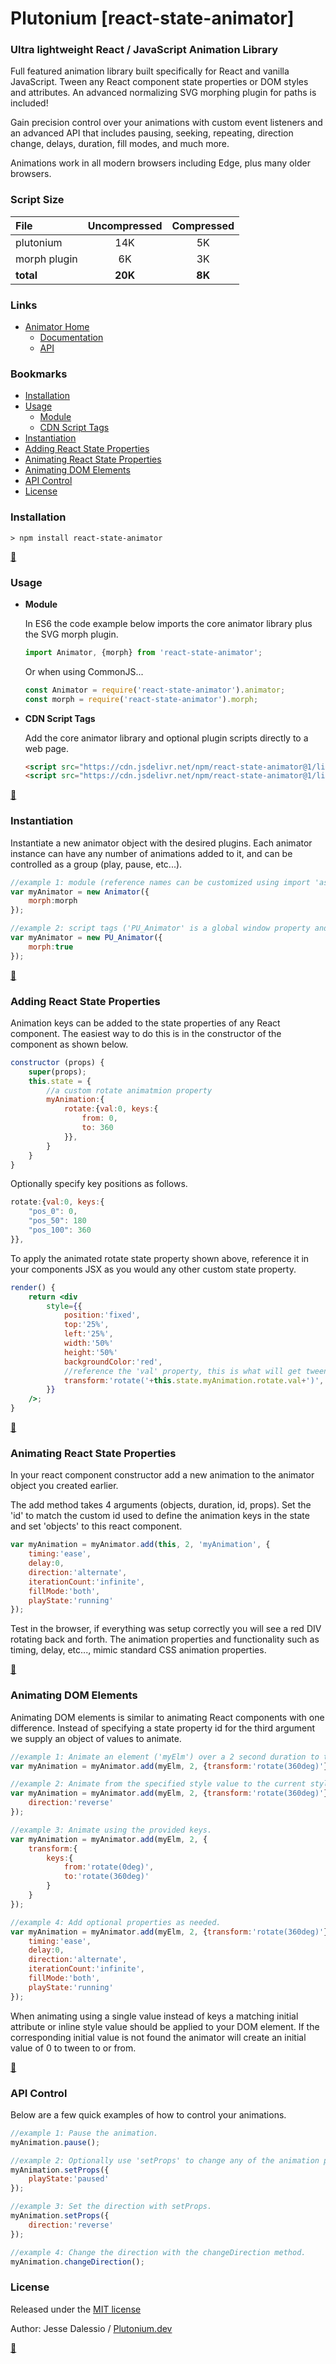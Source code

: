 # Plutonium [react-state-animator]
### Ultra lightweight React / JavaScript Animation Library
Full featured animation library built specifically for React and vanilla JavaScript. Tween any React component state properties or DOM styles and attributes. An advanced normalizing SVG morphing plugin for paths is included!

Gain precision control over your animations with custom event listeners and an advanced API that includes pausing, seeking, repeating, direction change, delays, duration, fill modes, and much more.

Animations work in all modern browsers including Edge, plus many older browsers.


### Script Size
File | Uncompressed | Compressed
:--- | :---: | :---:
plutonium | 14K | 5K
morph plugin | 6K | 3K
**total** | **20K** | **8K**


### Links

* [Animator Home](https://plutonium.dev/wp/?page_id=285)
   * [Documentation](https://plutonium.dev/wp/?page_id=548)
   * [API](https://plutonium.dev/wp/?page_id=554)


### Bookmarks
* [Installation](#Installation)
* [Usage](#Usage)
   * [Module](#Module)
   * [CDN Script Tags](#CDN-Script-Tags)
* [Instantiation](#Instantiation)
* [Adding React State Properties](#Adding-React-State-Properties)
* [Animating React State Properties](#Animating-React-State-Properties)
* [Animating DOM Elements](#Animating-DOM-Elements)
* [API Control](#API-Control)
* [License](#License)


### <a id="Installation"></a>Installation
```
> npm install react-state-animator
```

**[:arrow_up_small:](#bookmarks)**	

### <a id="Usage" style="color:yellow;"></a>Usage

* <a id="Module"></a>**Module**
   
   In ES6 the code example below imports the core animator library plus the SVG morph plugin.
   ```javascript
   import Animator, {morph} from 'react-state-animator';
   ```
   Or when using CommonJS...
   ```javascript
   const Animator = require('react-state-animator').animator;
   const morph = require('react-state-animator').morph;
   ```
   
* <a id="CDN-Script-Tags"></a>**CDN Script Tags**
   
   Add the core animator library and optional plugin scripts directly to a web page. 
   ```html
   <script src="https://cdn.jsdelivr.net/npm/react-state-animator@1/lib/min/animator.js"></script>
   <script src="https://cdn.jsdelivr.net/npm/react-state-animator@1/lib/min/morph.js"></script>
   ```

**[:arrow_up_small:](#bookmarks)**	
   
### <a id="Instantiation"></a>Instantiation
Instantiate a new animator object with the desired plugins. Each animator instance can have any number of animations added to it, and can be controlled as a group (play, pause, etc...).
```javascript
//example 1: module (reference names can be customized using import 'as')
var myAnimator = new Animator({
    morph:morph
});

//example 2: script tags ('PU_Animator' is a global window property and plugin names are predefined)
var myAnimator = new PU_Animator({
    morph:true
});
```

**[:arrow_up_small:](#bookmarks)**	

### <a id="Adding-React-State-Properties"></a>Adding React State Properties
Animation keys can be added to the state properties of any React component.  The easiest way to do this is in the constructor of the component as shown below.
```javascript
constructor (props) {
    super(props);
    this.state = {
        //a custom rotate animatmion property
        myAnimation:{
            rotate:{val:0, keys:{
                from: 0,
                to: 360
            }},
        }
    }
}
```
Optionally specify key positions as follows.
```javascript
rotate:{val:0, keys:{
    "pos_0": 0,
    "pos_50": 180
    "pos_100": 360
}},
```

To apply the animated rotate state property shown above, reference it in your components JSX as you would any other custom state property.
```jsx
render() {
    return <div
        style={{
            position:'fixed',
            top:'25%',
            left:'25%',
            width:'50%'
            height:'50%'
            backgroundColor:'red',
            //reference the 'val' property, this is what will get tweened by the animator
            transform:'rotate('+this.state.myAnimation.rotate.val+')',
        }}
    />;
}
```

**[:arrow_up_small:](#bookmarks)**	

### <a id="Animating-React-State-Properties"></a>Animating React State Properties
In your react component constructor add a new animation to the animator object you created earlier.

The add method takes 4 arguments (objects, duration, id, props). Set the 'id' to match the custom id used to define the animation keys in the state and set 'objects' to this react component.

```javascript
var myAnimation = myAnimator.add(this, 2, 'myAnimation', {
    timing:'ease',
    delay:0,
    direction:'alternate',
    iterationCount:'infinite',
    fillMode:'both',
    playState:'running'
});
```
Test in the browser, if everything was setup correctly you will see a red DIV rotating back and forth.
The animation properties and functionality such as timing, delay, etc..., mimic standard CSS animation properties.

**[:arrow_up_small:](#bookmarks)**	

### <a id="Animating-DOM-Elements"></a>Animating DOM Elements
Animating DOM elements is similar to animating React components with one difference. Instead of specifying a state property id for the third argument we supply an object of values to animate.
```javascript
//example 1: Animate an element ('myElm') over a 2 second duration to the specified value.
var myAnimation = myAnimator.add(myElm, 2, {transform:'rotate(360deg)'});

//example 2: Animate from the specified style value to the current style value by reversing the direction.
var myAnimation = myAnimator.add(myElm, 2, {transform:'rotate(360deg)'}, {
    direction:'reverse'
});

//example 3: Animate using the provided keys.
var myAnimation = myAnimator.add(myElm, 2, {
    transform:{
        keys:{
            from:'rotate(0deg)',
            to:'rotate(360deg)'
        }
    }
});

//example 4: Add optional properties as needed.
var myAnimation = myAnimator.add(myElm, 2, {transform:'rotate(360deg)'}, {
    timing:'ease',
    delay:0,
    direction:'alternate',
    iterationCount:'infinite',
    fillMode:'both',
    playState:'running'
});
```
When animating using a single value instead of keys a matching initial attribute or inline style value should be applied to your DOM element. If the corresponding initial value is not found the animator will create an initial value of 0 to tween to or from.

**[:arrow_up_small:](#bookmarks)**	

### <a id="API-Control"></a>API Control
Below are a few quick examples of how to control your animations.
```javascript
//example 1: Pause the animation.
myAnimation.pause();

//example 2: Optionally use 'setProps' to change any of the animation properties.
myAnimation.setProps({
    playState:'paused'
});

//example 3: Set the direction with setProps.
myAnimation.setProps({
    direction:'reverse'
});

//example 4: Change the direction with the changeDirection method.
myAnimation.changeDirection();
```

### <a id="License"></a>License

Released under the [MIT license](LICENSE.md)

Author: Jesse Dalessio / [Plutonium.dev](https://plutonium.dev)

**[:arrow_up_small:](#bookmarks)**	